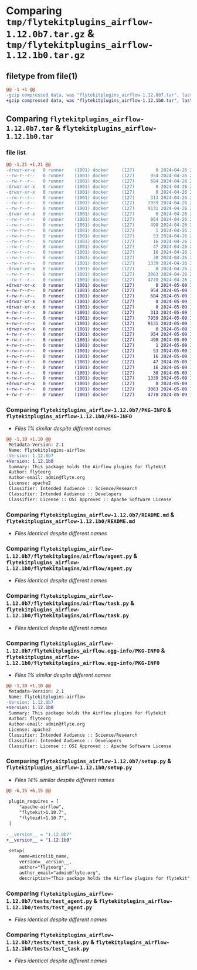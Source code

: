 # Comparing `tmp/flytekitplugins_airflow-1.12.0b7.tar.gz` & `tmp/flytekitplugins_airflow-1.12.1b0.tar.gz`

## filetype from file(1)

```diff
@@ -1 +1 @@
-gzip compressed data, was "flytekitplugins_airflow-1.12.0b7.tar", last modified: Fri Apr 26 22:22:35 2024, max compression
+gzip compressed data, was "flytekitplugins_airflow-1.12.1b0.tar", last modified: Thu May  9 17:17:06 2024, max compression
```

## Comparing `flytekitplugins_airflow-1.12.0b7.tar` & `flytekitplugins_airflow-1.12.1b0.tar`

### file list

```diff
@@ -1,21 +1,21 @@
-drwxr-xr-x   0 runner    (1001) docker     (127)        0 2024-04-26 22:22:35.854202 flytekitplugins_airflow-1.12.0b7/
--rw-r--r--   0 runner    (1001) docker     (127)      954 2024-04-26 22:22:35.854202 flytekitplugins_airflow-1.12.0b7/PKG-INFO
--rw-r--r--   0 runner    (1001) docker     (127)      684 2024-04-26 22:22:12.000000 flytekitplugins_airflow-1.12.0b7/README.md
-drwxr-xr-x   0 runner    (1001) docker     (127)        0 2024-04-26 22:22:35.850202 flytekitplugins_airflow-1.12.0b7/flytekitplugins/
-drwxr-xr-x   0 runner    (1001) docker     (127)        0 2024-04-26 22:22:35.850202 flytekitplugins_airflow-1.12.0b7/flytekitplugins/airflow/
--rw-r--r--   0 runner    (1001) docker     (127)      313 2024-04-26 22:22:12.000000 flytekitplugins_airflow-1.12.0b7/flytekitplugins/airflow/__init__.py
--rw-r--r--   0 runner    (1001) docker     (127)     7959 2024-04-26 22:22:12.000000 flytekitplugins_airflow-1.12.0b7/flytekitplugins/airflow/agent.py
--rw-r--r--   0 runner    (1001) docker     (127)     9131 2024-04-26 22:22:12.000000 flytekitplugins_airflow-1.12.0b7/flytekitplugins/airflow/task.py
-drwxr-xr-x   0 runner    (1001) docker     (127)        0 2024-04-26 22:22:35.854202 flytekitplugins_airflow-1.12.0b7/flytekitplugins_airflow.egg-info/
--rw-r--r--   0 runner    (1001) docker     (127)      954 2024-04-26 22:22:35.000000 flytekitplugins_airflow-1.12.0b7/flytekitplugins_airflow.egg-info/PKG-INFO
--rw-r--r--   0 runner    (1001) docker     (127)      498 2024-04-26 22:22:35.000000 flytekitplugins_airflow-1.12.0b7/flytekitplugins_airflow.egg-info/SOURCES.txt
--rw-r--r--   0 runner    (1001) docker     (127)        1 2024-04-26 22:22:35.000000 flytekitplugins_airflow-1.12.0b7/flytekitplugins_airflow.egg-info/dependency_links.txt
--rw-r--r--   0 runner    (1001) docker     (127)       53 2024-04-26 22:22:35.000000 flytekitplugins_airflow-1.12.0b7/flytekitplugins_airflow.egg-info/entry_points.txt
--rw-r--r--   0 runner    (1001) docker     (127)       16 2024-04-26 22:22:35.000000 flytekitplugins_airflow-1.12.0b7/flytekitplugins_airflow.egg-info/namespace_packages.txt
--rw-r--r--   0 runner    (1001) docker     (127)       47 2024-04-26 22:22:35.000000 flytekitplugins_airflow-1.12.0b7/flytekitplugins_airflow.egg-info/requires.txt
--rw-r--r--   0 runner    (1001) docker     (127)       16 2024-04-26 22:22:35.000000 flytekitplugins_airflow-1.12.0b7/flytekitplugins_airflow.egg-info/top_level.txt
--rw-r--r--   0 runner    (1001) docker     (127)       38 2024-04-26 22:22:35.854202 flytekitplugins_airflow-1.12.0b7/setup.cfg
--rw-r--r--   0 runner    (1001) docker     (127)     1339 2024-04-26 22:22:35.000000 flytekitplugins_airflow-1.12.0b7/setup.py
-drwxr-xr-x   0 runner    (1001) docker     (127)        0 2024-04-26 22:22:35.854202 flytekitplugins_airflow-1.12.0b7/tests/
--rw-r--r--   0 runner    (1001) docker     (127)     3063 2024-04-26 22:22:12.000000 flytekitplugins_airflow-1.12.0b7/tests/test_agent.py
--rw-r--r--   0 runner    (1001) docker     (127)     4770 2024-04-26 22:22:12.000000 flytekitplugins_airflow-1.12.0b7/tests/test_task.py
+drwxr-xr-x   0 runner    (1001) docker     (127)        0 2024-05-09 17:17:06.905829 flytekitplugins_airflow-1.12.1b0/
+-rw-r--r--   0 runner    (1001) docker     (127)      954 2024-05-09 17:17:06.905829 flytekitplugins_airflow-1.12.1b0/PKG-INFO
+-rw-r--r--   0 runner    (1001) docker     (127)      684 2024-05-09 17:16:42.000000 flytekitplugins_airflow-1.12.1b0/README.md
+drwxr-xr-x   0 runner    (1001) docker     (127)        0 2024-05-09 17:17:06.901829 flytekitplugins_airflow-1.12.1b0/flytekitplugins/
+drwxr-xr-x   0 runner    (1001) docker     (127)        0 2024-05-09 17:17:06.901829 flytekitplugins_airflow-1.12.1b0/flytekitplugins/airflow/
+-rw-r--r--   0 runner    (1001) docker     (127)      313 2024-05-09 17:16:42.000000 flytekitplugins_airflow-1.12.1b0/flytekitplugins/airflow/__init__.py
+-rw-r--r--   0 runner    (1001) docker     (127)     7959 2024-05-09 17:16:42.000000 flytekitplugins_airflow-1.12.1b0/flytekitplugins/airflow/agent.py
+-rw-r--r--   0 runner    (1001) docker     (127)     9131 2024-05-09 17:16:42.000000 flytekitplugins_airflow-1.12.1b0/flytekitplugins/airflow/task.py
+drwxr-xr-x   0 runner    (1001) docker     (127)        0 2024-05-09 17:17:06.905829 flytekitplugins_airflow-1.12.1b0/flytekitplugins_airflow.egg-info/
+-rw-r--r--   0 runner    (1001) docker     (127)      954 2024-05-09 17:17:06.000000 flytekitplugins_airflow-1.12.1b0/flytekitplugins_airflow.egg-info/PKG-INFO
+-rw-r--r--   0 runner    (1001) docker     (127)      498 2024-05-09 17:17:06.000000 flytekitplugins_airflow-1.12.1b0/flytekitplugins_airflow.egg-info/SOURCES.txt
+-rw-r--r--   0 runner    (1001) docker     (127)        1 2024-05-09 17:17:06.000000 flytekitplugins_airflow-1.12.1b0/flytekitplugins_airflow.egg-info/dependency_links.txt
+-rw-r--r--   0 runner    (1001) docker     (127)       53 2024-05-09 17:17:06.000000 flytekitplugins_airflow-1.12.1b0/flytekitplugins_airflow.egg-info/entry_points.txt
+-rw-r--r--   0 runner    (1001) docker     (127)       16 2024-05-09 17:17:06.000000 flytekitplugins_airflow-1.12.1b0/flytekitplugins_airflow.egg-info/namespace_packages.txt
+-rw-r--r--   0 runner    (1001) docker     (127)       47 2024-05-09 17:17:06.000000 flytekitplugins_airflow-1.12.1b0/flytekitplugins_airflow.egg-info/requires.txt
+-rw-r--r--   0 runner    (1001) docker     (127)       16 2024-05-09 17:17:06.000000 flytekitplugins_airflow-1.12.1b0/flytekitplugins_airflow.egg-info/top_level.txt
+-rw-r--r--   0 runner    (1001) docker     (127)       38 2024-05-09 17:17:06.905829 flytekitplugins_airflow-1.12.1b0/setup.cfg
+-rw-r--r--   0 runner    (1001) docker     (127)     1339 2024-05-09 17:17:06.000000 flytekitplugins_airflow-1.12.1b0/setup.py
+drwxr-xr-x   0 runner    (1001) docker     (127)        0 2024-05-09 17:17:06.905829 flytekitplugins_airflow-1.12.1b0/tests/
+-rw-r--r--   0 runner    (1001) docker     (127)     3063 2024-05-09 17:16:42.000000 flytekitplugins_airflow-1.12.1b0/tests/test_agent.py
+-rw-r--r--   0 runner    (1001) docker     (127)     4770 2024-05-09 17:16:42.000000 flytekitplugins_airflow-1.12.1b0/tests/test_task.py
```

### Comparing `flytekitplugins_airflow-1.12.0b7/PKG-INFO` & `flytekitplugins_airflow-1.12.1b0/PKG-INFO`

 * *Files 1% similar despite different names*

```diff
@@ -1,10 +1,10 @@
 Metadata-Version: 2.1
 Name: flytekitplugins-airflow
-Version: 1.12.0b7
+Version: 1.12.1b0
 Summary: This package holds the Airflow plugins for flytekit
 Author: flyteorg
 Author-email: admin@flyte.org
 License: apache2
 Classifier: Intended Audience :: Science/Research
 Classifier: Intended Audience :: Developers
 Classifier: License :: OSI Approved :: Apache Software License
```

### Comparing `flytekitplugins_airflow-1.12.0b7/README.md` & `flytekitplugins_airflow-1.12.1b0/README.md`

 * *Files identical despite different names*

### Comparing `flytekitplugins_airflow-1.12.0b7/flytekitplugins/airflow/agent.py` & `flytekitplugins_airflow-1.12.1b0/flytekitplugins/airflow/agent.py`

 * *Files identical despite different names*

### Comparing `flytekitplugins_airflow-1.12.0b7/flytekitplugins/airflow/task.py` & `flytekitplugins_airflow-1.12.1b0/flytekitplugins/airflow/task.py`

 * *Files identical despite different names*

### Comparing `flytekitplugins_airflow-1.12.0b7/flytekitplugins_airflow.egg-info/PKG-INFO` & `flytekitplugins_airflow-1.12.1b0/flytekitplugins_airflow.egg-info/PKG-INFO`

 * *Files 1% similar despite different names*

```diff
@@ -1,10 +1,10 @@
 Metadata-Version: 2.1
 Name: flytekitplugins-airflow
-Version: 1.12.0b7
+Version: 1.12.1b0
 Summary: This package holds the Airflow plugins for flytekit
 Author: flyteorg
 Author-email: admin@flyte.org
 License: apache2
 Classifier: Intended Audience :: Science/Research
 Classifier: Intended Audience :: Developers
 Classifier: License :: OSI Approved :: Apache Software License
```

### Comparing `flytekitplugins_airflow-1.12.0b7/setup.py` & `flytekitplugins_airflow-1.12.1b0/setup.py`

 * *Files 14% similar despite different names*

```diff
@@ -6,15 +6,15 @@
 
 plugin_requires = [
     "apache-airflow",
     "flytekit>1.10.7",
     "flyteidl>1.10.7",
 ]
 
-__version__ = "1.12.0b7"
+__version__ = "1.12.1b0"
 
 setup(
     name=microlib_name,
     version=__version__,
     author="flyteorg",
     author_email="admin@flyte.org",
     description="This package holds the Airflow plugins for flytekit",
```

### Comparing `flytekitplugins_airflow-1.12.0b7/tests/test_agent.py` & `flytekitplugins_airflow-1.12.1b0/tests/test_agent.py`

 * *Files identical despite different names*

### Comparing `flytekitplugins_airflow-1.12.0b7/tests/test_task.py` & `flytekitplugins_airflow-1.12.1b0/tests/test_task.py`

 * *Files identical despite different names*

